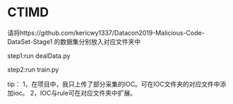 # CTIMD
请将https://github.com/kericwy1337/Datacon2019-Malicious-Code-DataSet-Stage1 的数据集分别放入对应文件夹中

step1:run dealData.py

step2:run train.py

tip：
1，在项目中，我只上传了部分采集的IOC。可在IOC文件夹的对应文件中添加ioc。
2，IOC与rule可在对应文件夹中扩展。
